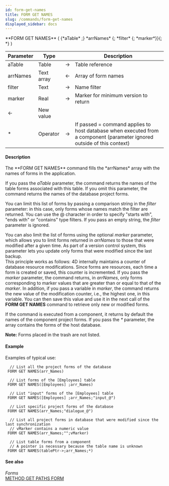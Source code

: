 ```yaml
---
id: form-get-names
title: FORM GET NAMES
slug: /commands/form-get-names
displayed_sidebar: docs
---
```


<!--REF #_command_.FORM GET NAMES.Syntax-->**FORM GET NAMES** ( {*aTable* ;} *arrNames* {; *filter* {; *marker*}}{; *} )<!-- END REF-->
<!--REF #_command_.FORM GET NAMES.Params-->
| Parameter | Type |  | Description |
| --- | --- | --- | --- |
| aTable | Table | &#8594;  | Table reference |
| arrNames | Text array | &#8592; | Array of form names |
| filter | Text | &#8594;  | Name filter |
| marker | Real | &#8594;  | Marker for minimum version to return |
| &#8592; | New value |
| * | Operator | &#8594;  | If passed = command applies to host database when executed from a component (parameter ignored outside of this context) |

<!-- END REF-->

#### Description 

<!--REF #_command_.FORM GET NAMES.Summary-->The **FORM GET NAMES** command fills the *arrNames* array with the names of forms in the application.<!-- END REF--> 

If you pass the *aTable* parameter, the command returns the names of the table forms associated with this table. If you omit this parameter, the command returns the names of the database project forms. 

You can limit this list of forms by passing a comparison string in the *filter* parameter: in this case, only forms whose names match the filter are returned. You can use the @ character in order to specify "starts with", "ends with" or "contains" type filters. If you pass an empty string, the *filter* parameter is ignored.

You can also limit the list of forms using the optional *marker* parameter, which allows you to limit forms returned in *arrNames* to those that were modified after a given time. As part of a version control system, this parameter lets you update only forms that were modified since the last backup.   
This principle works as follows: 4D internally maintains a counter of database resource modifications. Since forms are resources, each time a form is created or saved, this counter is incremented. If you pass the *marker* parameter, the command returns, in *arrNames*, only forms corresponding to marker values that are greater than or equal to that of the *marker*. In addition, if you pass a variable in *marker*, the command returns the new value of the modification counter, i.e., the highest one, in this variable. You can then save this value and use it in the next call of the **FORM GET NAMES** command to retrieve only new or modified forms. 

If the command is executed from a component, it returns by default the names of the component project forms. If you pass the *\** parameter, the array contains the forms of the host database. 

**Note:** Forms placed in the trash are not listed. 

#### Example 

Examples of typical use:

```4d
  // List all the project forms of the database
 FORM GET NAMES(arr_Names)
 
  // List forms of the [Employees] table
 FORM GET NAMES([Employees] ;arr_Names)
 
  // List "input" forms of the [Employees] table
 FORM GET NAMES([Employees] ;arr_Names;"input_@")
 
  // List specific project forms of the database
 FORM GET NAMES(arr_Names;"dialogue_@")
 
  // List all project forms in database that were modified since the last synchronization
  // vMarker contains a numeric value
 FORM GET NAMES(arr_Names;"";vMarker)
 
  // List table forms from a component
  // A pointer is necessary because the table name is unknown
 FORM GET NAMES(tablePtr->;arr_Names;*)
```

#### See also 

*Forms*  
[METHOD GET PATHS FORM](method-get-paths-form.md)  